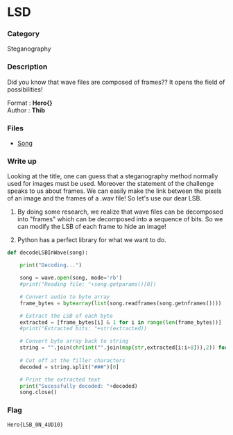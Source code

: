 # LSD

### Category

Steganography

### Description

Did you know that wave files are composed of frames?? It opens the field of possibilities!

Format : **Hero{}**<br>
Author : **Thib**

### Files

- [Song](song.wav)

### Write up

Looking at the title, one can guess that a steganography method normally used for images must be used. Moreover the statement of the challenge speaks to us about frames. We can easily make the link between the pixels of an image and the frames of a .wav file! So let's use our dear LSB.

1. By doing some research, we realize that wave files can be decomposed into "frames" which can be decomposed into a sequence of bits. So we can modify the LSB of each frame to hide an image!

2. Python has a perfect library for what we want to do.

```python
def decodeLSBInWave(song):

    print("Decoding...")

    song = wave.open(song, mode='rb')
    #print("Reading file: "+song.getparams()[0])

    # Convert audio to byte array
    frame_bytes = bytearray(list(song.readframes(song.getnframes())))

    # Extract the LSB of each byte
    extracted = [frame_bytes[i] & 1 for i in range(len(frame_bytes))]
    #print("Extracted bits: "+str(extracted))

    # Convert byte array back to string
    string = "".join(chr(int("".join(map(str,extracted[i:i+8])),2)) for i in range(0,len(extracted),8))
    
    # Cut off at the filler characters
    decoded = string.split("###")[0]

    # Print the extracted text
    print("Sucessfully decoded: "+decoded)
    song.close()

```


### Flag
```
Hero{L5B_0N_4UD10}
```
